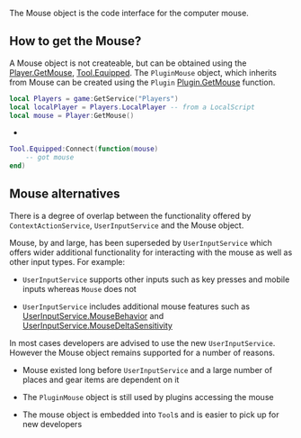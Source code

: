 The Mouse object is the code interface for the computer mouse.

## How to get the Mouse?

A Mouse object is not createable, but can be obtained using the [Player.GetMouse](https://developer.roblox.com/api-reference/function/Player/GetMouse), [Tool.Equipped](https://developer.roblox.com/api-reference/event/Tool/Equipped). The `PluginMouse` object, which inherits from Mouse can be created using the `Plugin` [Plugin.GetMouse](https://developer.roblox.com/api-reference/function/Plugin/GetMouse) function.

```lua
local Players = game:GetService("Players")
local localPlayer = Players.LocalPlayer -- from a LocalScript
local mouse = Player:GetMouse()
```
*
```lua
Tool.Equipped:Connect(function(mouse)
	-- got mouse
end)
```

## Mouse alternatives

There is a degree of overlap between the functionality offered by `ContextActionService`, `UserInputService` and the Mouse object.

Mouse, by and large, has been superseded by `UserInputService` which offers wider additional functionality for interacting with the mouse as well as other input types. For example:

 - `UserInputService` supports other inputs such as key presses and mobile inputs whereas `Mouse` does not

 - `UserInputService` includes additional mouse features such as [UserInputService.MouseBehavior](https://developer.roblox.com/api-reference/property/UserInputService/MouseBehavior) and [UserInputService.MouseDeltaSensitivity](https://developer.roblox.com/api-reference/property/UserInputService/MouseDeltaSensitivity)

In most cases developers are advised to use the new `UserInputService`. However the Mouse object remains supported for a number of reasons.

 - Mouse existed long before `UserInputService` and a large number of places and gear items are dependent on it

 - The `PluginMouse` object is still used by plugins accessing the mouse

 - The mouse object is embedded into `Tool`s and is easier to pick up for new developers